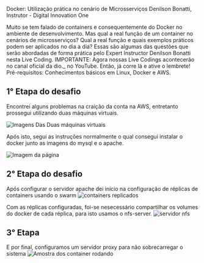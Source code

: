 Docker: Utilização prática no cenário de Microsserviços
Denilson Bonatti, Instrutor - Digital Innovation One

Muito se tem falado de containers e consequentemente do Docker no ambiente de desenvolvimento. Mas qual a real função de um container no cenários de microsserviços? Qual a real função e quais exemplos práticos podem ser aplicados no dia a dia? Essas são algumas das questões que serão abordadas de forma prática pelo Expert Instructor Denilson Bonatti nesta Live Coding. IMPORTANTE: Agora nossas Live Codings acontecerão no canal oficial da dio._ no YouTube. Então, já corre lá e ative o lembrete! Pré-requisitos: Conhecimentos básicos em Linux, Docker e AWS.

## 1° Etapa do desafio
Encontrei alguns problemas na craição da conta na AWS, entretanto prossegui utilizando duas máquinas virtuais.

![Imagens Das Duas máquinas virtuais](https://user-images.githubusercontent.com/60445477/185473505-19011da6-e1fd-4b0e-9d2f-26b2358467bb.png)

Após isto, segui as instruções normalmente o qual consegui instalar o docker junto as imagens do mysql e o apache.

![Imagem da página ](https://user-images.githubusercontent.com/60445477/185473860-9c79be7e-234c-4d0b-b82b-a33c2e5be798.png)

## 2° Etapa do desafio
Após configurar o servidor apache dei início na configuração de réplicas de containers usando o swarm
![containers replicados](https://user-images.githubusercontent.com/60445477/185661497-d25314b0-69dd-4901-9a30-721d1fd3dd0b.png)

Com as réplicas configuradas, foi-se nesecessário compartilhar os volumes do docker de cada réplica, para isto usamos o nfs-server.
![servidor nfs](https://user-images.githubusercontent.com/60445477/185671589-e502c3b4-a47f-4fb3-9f36-a4e9efe4e743.png)

## 3° Etapa

E por final, configuramos um servidor proxy para não sobrecarregar o sistema
![Amostra dos container rodando](https://user-images.githubusercontent.com/60445477/185675702-c25c9291-a7f8-46c4-9c4f-4c890b6ba673.png)

